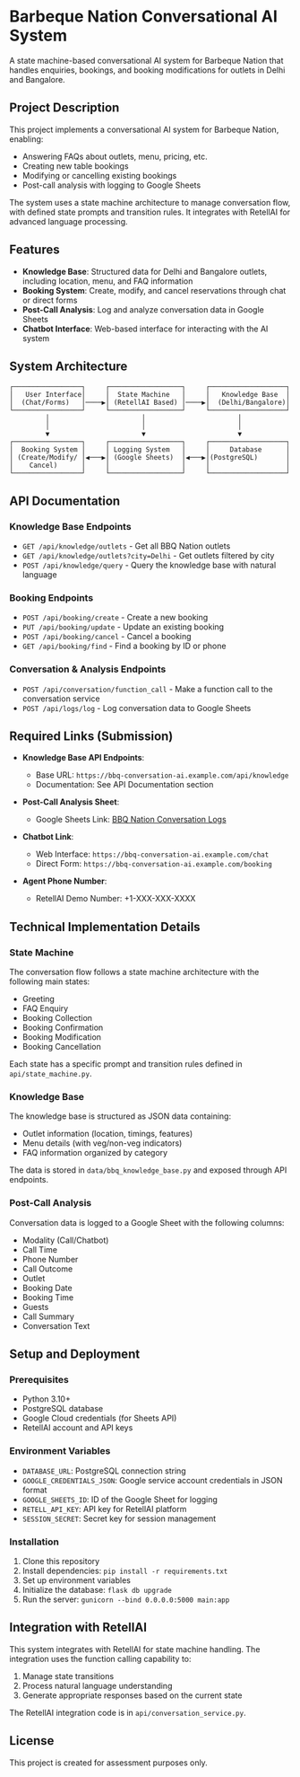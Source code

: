 # Barbeque Nation Conversational AI System

A state machine-based conversational AI system for Barbeque Nation that handles enquiries, bookings, and booking modifications for outlets in Delhi and Bangalore.

## Project Description

This project implements a conversational AI system for Barbeque Nation, enabling:

- Answering FAQs about outlets, menu, pricing, etc.
- Creating new table bookings
- Modifying or cancelling existing bookings
- Post-call analysis with logging to Google Sheets

The system uses a state machine architecture to manage conversation flow, with defined state prompts and transition rules. It integrates with RetellAI for advanced language processing.

## Features

- **Knowledge Base**: Structured data for Delhi and Bangalore outlets, including location, menu, and FAQ information
- **Booking System**: Create, modify, and cancel reservations through chat or direct forms
- **Post-Call Analysis**: Log and analyze conversation data in Google Sheets
- **Chatbot Interface**: Web-based interface for interacting with the AI system

## System Architecture

```
┌─────────────────┐     ┌──────────────────┐     ┌───────────────────┐
│   User Interface│     │  State Machine   │     │   Knowledge Base  │
│  (Chat/Forms)   │────▶│ (RetellAI Based) │────▶│  (Delhi/Bangalore)│
└─────────────────┘     └──────────────────┘     └───────────────────┘
         │                       │                       │
         │                       │                       │
         ▼                       ▼                       ▼
┌─────────────────┐     ┌──────────────────┐     ┌───────────────────┐
│  Booking System │     │ Logging System   │     │     Database      │
│ (Create/Modify/ │◀───▶│ (Google Sheets)  │◀───▶│(PostgreSQL)       │
│    Cancel)      │     │                  │     │                   │
└─────────────────┘     └──────────────────┘     └───────────────────┘
```

## API Documentation

### Knowledge Base Endpoints

- `GET /api/knowledge/outlets` - Get all BBQ Nation outlets
- `GET /api/knowledge/outlets?city=Delhi` - Get outlets filtered by city
- `POST /api/knowledge/query` - Query the knowledge base with natural language

### Booking Endpoints

- `POST /api/booking/create` - Create a new booking
- `PUT /api/booking/update` - Update an existing booking
- `POST /api/booking/cancel` - Cancel a booking
- `GET /api/booking/find` - Find a booking by ID or phone

### Conversation & Analysis Endpoints

- `POST /api/conversation/function_call` - Make a function call to the conversation service
- `POST /api/logs/log` - Log conversation data to Google Sheets

## Required Links (Submission)

- **Knowledge Base API Endpoints**: 
  - Base URL: `https://bbq-conversation-ai.example.com/api/knowledge`
  - Documentation: See API Documentation section

- **Post-Call Analysis Sheet**:
  - Google Sheets Link: [BBQ Nation Conversation Logs](https://docs.google.com/spreadsheets/d/your-sheet-id)

- **Chatbot Link**:
  - Web Interface: `https://bbq-conversation-ai.example.com/chat`
  - Direct Form: `https://bbq-conversation-ai.example.com/booking`

- **Agent Phone Number**:
  - RetellAI Demo Number: +1-XXX-XXX-XXXX

## Technical Implementation Details

### State Machine

The conversation flow follows a state machine architecture with the following main states:
- Greeting
- FAQ Enquiry
- Booking Collection
- Booking Confirmation
- Booking Modification
- Booking Cancellation

Each state has a specific prompt and transition rules defined in `api/state_machine.py`.

### Knowledge Base

The knowledge base is structured as JSON data containing:
- Outlet information (location, timings, features)
- Menu details (with veg/non-veg indicators)
- FAQ information organized by category

The data is stored in `data/bbq_knowledge_base.py` and exposed through API endpoints.

### Post-Call Analysis

Conversation data is logged to a Google Sheet with the following columns:
- Modality (Call/Chatbot)
- Call Time
- Phone Number
- Call Outcome
- Outlet
- Booking Date
- Booking Time
- Guests
- Call Summary
- Conversation Text

## Setup and Deployment

### Prerequisites

- Python 3.10+
- PostgreSQL database
- Google Cloud credentials (for Sheets API)
- RetellAI account and API keys

### Environment Variables

- `DATABASE_URL`: PostgreSQL connection string
- `GOOGLE_CREDENTIALS_JSON`: Google service account credentials in JSON format
- `GOOGLE_SHEETS_ID`: ID of the Google Sheet for logging
- `RETELL_API_KEY`: API key for RetellAI platform
- `SESSION_SECRET`: Secret key for session management

### Installation

1. Clone this repository
2. Install dependencies: `pip install -r requirements.txt`
3. Set up environment variables
4. Initialize the database: `flask db upgrade`
5. Run the server: `gunicorn --bind 0.0.0.0:5000 main:app`

## Integration with RetellAI

This system integrates with RetellAI for state machine handling. The integration uses the function calling capability to:
1. Manage state transitions
2. Process natural language understanding
3. Generate appropriate responses based on the current state

The RetellAI integration code is in `api/conversation_service.py`.

## License

This project is created for assessment purposes only.